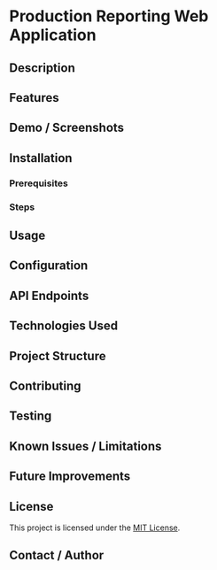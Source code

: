 # Production Reporting Web Application

## Description

## Features

## Demo / Screenshots

## Installation

### Prerequisites

### Steps

## Usage

## Configuration

## API Endpoints

## Technologies Used

## Project Structure

## Contributing

## Testing

## Known Issues / Limitations

## Future Improvements

## License
This project is licensed under the [MIT License](./LICENSE).
## Contact / Author